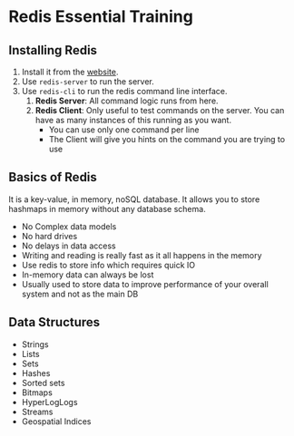 # Redis Essential Training

## Installing Redis

1. Install it from the [website](https://redis.io/docs/install/install-redis/).
2. Use `redis-server` to run the server.
3. Use `redis-cli` to run the redis command line interface.
    1. **Redis Server**: All command logic runs from here.
    2. **Redis Client**: Only useful to test commands on the server. You can have as many instances of this running as you want.
        - You can use only one command per line
        - The Client will give you hints on the command you are trying to use

## Basics of Redis

It is a key-value, in memory, noSQL database. It allows you to store hashmaps in memory without any database schema. 
- No Complex data models
- No hard drives
- No delays in data access
- Writing and reading is really fast as it all happens in the memory
- Use redis to store info which requires quick IO
- In-memory data can always be lost
- Usually used to store data to improve performance of your overall system and not as the main DB

## Data Structures

- Strings
- Lists
- Sets
- Hashes
- Sorted sets
- Bitmaps
- HyperLogLogs
- Streams
- Geospatial Indices